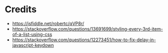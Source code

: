 # Credits
* https://jsfiddle.net/robertc/qVP8r/ 
* https://stackoverflow.com/questions/13691699/styling-every-3rd-item-of-a-list-using-css
* https://stackoverflow.com/questions/12273451/how-to-fix-delay-in-javascript-keydown